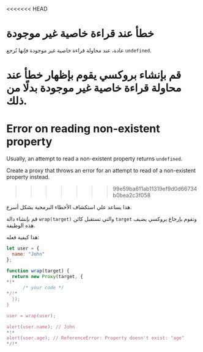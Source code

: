 <<<<<<< HEAD
# خطأ عند قراءة خاصية غير موجودة

عادة، عند محاولة قراءة خاصية غير موجودة فإنها تُرجع `undefined`.

قم بإنشاء بروكسي يقوم بإظهار خطأ عند محاولة قراءة خاصية غير موجودة بدلًا من ذلك.
=======
# Error on reading non-existent property

Usually, an attempt to read a non-existent property returns `undefined`.

Create a proxy that throws an error for an attempt to read of a non-existent property instead.
>>>>>>> 99e59ba611ab11319ef9d0d66734b0bea2c3f058

هذا يساعد علي استكشاف الأخطاء البرمجية بشكل أسرع.

قم بإنشاء دالة `wrap(target)` والتي تستقبل كائن `target` وتقوم بإرجاع بروكسي يضيف هذه الوظيفة.

هذا كيفية فعله:

```js
let user = {
  name: "John"
};

function wrap(target) {
  return new Proxy(target, {
*!*
      /* your code */
*/!*
  });
}

user = wrap(user);

alert(user.name); // John
*!*
alert(user.age); // ReferenceError: Property doesn't exist: "age"
*/!*
```
